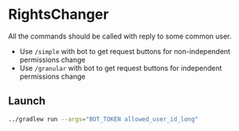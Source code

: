 # RightsChanger

All the commands should be called with reply to some common user.

* Use `/simple` with bot to get request buttons for non-independent permissions change
* Use `/granular` with bot to get request buttons for independent permissions change

## Launch

```bash
../gradlew run --args="BOT_TOKEN allowed_user_id_long"
```
